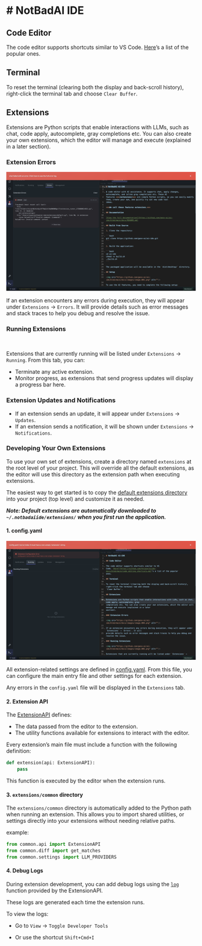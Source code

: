 # # NotBadAI IDE

## Code Editor

The code editor supports shortcuts similar to VS
Code. [Here](https://github.com/hnipun/aiide-docs/blob/main/code_editing_shortcuts.md)’s a list of the popular
ones.

## Terminal

To reset the terminal (clearing both the display and back-scroll history), right-click the terminal tab and choose
`Clear Buffer`.

## Extensions

Extensions are Python scripts that enable interactions with LLMs, such as chat, code apply, autocomplete, gray
completions etc. You can also create your own extensions, which the editor will manage and execute (explained in a later
section).

### Extension Errors

<img src="https://github.com/notbadai/ide/blob/main/docs/images/image.004.png" alt=""/>

If an extension encounters any errors during execution, they will appear under `Extensions` → `Errors`. It will
provide details such as error messages and stack traces to help you debug and resolve the issue.

### Running Extensions

<img src="https://github.com/geov-ai/ai-ide/blob/main/docs/images/image.005.png" alt=""/>

Extensions that are currently running will be listed under `Extensions` → `Running`.
From this tab, you can:

- Terminate any active extension.
- Monitor progress, as extensions that send progress updates will display a progress bar here.

### Extension Updates and Notifications

- If an extension sends an update, it will appear under `Extensions` → `Updates`.
- If an extension sends a notification, it will be shown under `Extensions` → `Notifications`.

### Developing Your Own Extensions

To use your own set of extensions, create a directory named `extensions` at the root level of your project.
This will override all the default extensions, as the editor will use this directory as the extension path when
executing extensions.

The easiest way to get started is to copy
the [default extensions directory](https://github.com/hnipun/extensions/tree/main) into your project (top level) and
customize it as needed.

***Note: Default extensions are automatically downloaded to `~/.notbadaiide/extensions/` when you first run the application.***

#### 1. config.yaml

<img src="https://github.com/notbadai/ide/blob/main/docs/images/image.006.png" alt=""/>

All extension-related settings are defined in [config.yaml](https://github.com/hnipun/extensions/blob/main/config.yaml).
From this file, you can configure the main entry file and other settings for each extension.

Any errors in the `config.yaml` file will be displayed in the `Extensions` tab.

#### 2. Extension API

The [ExtensionAPI](https://github.com/hnipun/extensions/blob/main/common/api.py)
defines:

- The data passed from the editor to the extension.
- The utility functions available for extensions to interact with the editor.

Every extension’s main file must include a function with the following definition:

```python
def extension(api: ExtensionAPI):
    pass
``` 

This function is executed by the editor when the extension runs.

#### 3. `extensions/common` directory

The `extensions/common` directory is automatically added to the Python path when running an extension.
This allows you to import shared utilities, or settings directly into your extensions without needing relative
paths.

example:

```python
from common.api import ExtensionAPI
from common.diff import get_matches
from common.settings import LLM_PROVIDERS
```

#### 4. Debug Logs

During extension development, you can add debug logs using the [
`log`](https://github.com/hnipun/extensions/blob/32a86209fb968d1b157d72ef73e43d2a95452523/common/api.py#L234)  function
provided by the ExtensionAPI.

These logs are generated each time the extension runs.

To view the logs:

- Go to `View` → `Toggle Developer Tools`

- Or use the shortcut `Shift+Cmd+I` 
